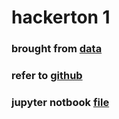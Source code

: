 # hackerton 1


### brought from [data](https://www.kaggle.com/c/recruit-restaurant-visitor-forecasting/data)

### refer to [github](https://github.com/ligz08/Kaggle-Recruit-Restaurant-Visitor-Forecasting)

### jupyter notbook [file](https://github.com/thdcksdyd98/hackerton/blob/main/hackerton_1-version1.ipynb)
